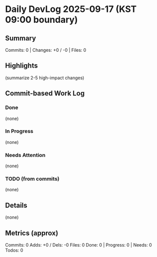 ﻿# Daily DevLog 2025-09-17 (KST 09:00 boundary)

## Summary
Commits: 0 | Changes: +0 / -0 | Files: 0

## Highlights
(summarize 2-5 high-impact changes)

## Commit-based Work Log
### Done
(none)

### In Progress
(none)

### Needs Attention
(none)

### TODO (from commits)
(none)

## Details
(none)

## Metrics (approx)
Commits: 0
Adds: +0 / Dels: -0
Files: 0
Done: 0 | Progress: 0 | Needs: 0
Todos: 0
